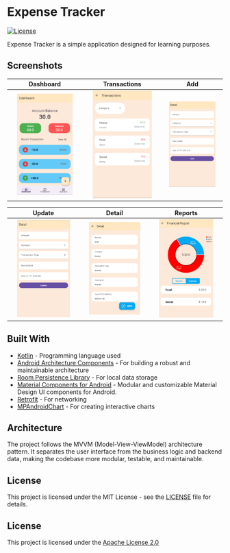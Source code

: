 # Expense Tracker

[![License](https://img.shields.io/badge/License-Apache%202.0-blue.svg)](https://opensource.org/licenses/Apache-2.0)


Expense Tracker is a simple application designed for learning purposes.

## Screenshots

| Dashboard          | Transactions          | Add                |
|:--------------------:|:-----------------------:|:--------------------:|
| <img src="/art/dashboard.png" width=80% height=80%> |<img src="art/Transaction.png"  width=80% height=80%> | <img src="/art/Add.png"  width=85% height=85%> |

| Update             | Detail             | Reports            | 
|:--------------------:|:--------------------:|:--------------------:|
| <img src="/art/Update.png"  width=80% height=80%> | <img src="/art/Detail.png" width=80% height=80%> | <img src="/art/Report.png"  width=80% height=80%> 

## Built With

- [Kotlin](https://kotlinlang.org/) - Programming language used
- [Android Architecture Components](https://developer.android.com/topic/libraries/architecture) - For building a robust and maintainable architecture
- [Room Persistence Library](https://developer.android.com/topic/libraries/architecture/room) - For local data storage
- [Material Components for Android](https://github.com/material-components/material-components-android) - Modular and customizable Material Design UI components for Android.
- [Retrofit](https://square.github.io/retrofit/) - For networking
- [MPAndroidChart](https://github.com/PhilJay/MPAndroidChart) - For creating interactive charts

## Architecture

The project follows the MVVM (Model-View-ViewModel) architecture pattern. It separates the user interface from the business logic and backend data, making the codebase more modular, testable, and maintainable.

## License

This project is licensed under the MIT License - see the [LICENSE](LICENSE) file for details.

## License
This project is licensed under the [Apache License 2.0](https://choosealicense.com/licenses/apache-2.0/)


